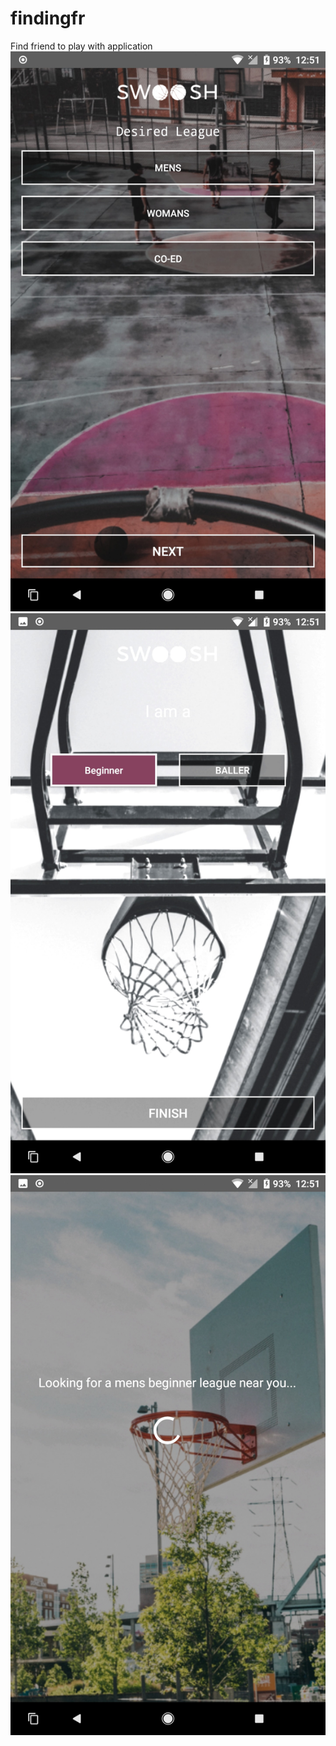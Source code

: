 # findingfr
Find friend to play with application
![Screenshot](screenshot/image1.jpg)
![Screenshot](screenshot/image2.jpg)
![Screenshot](screenshot/image.jpg)
